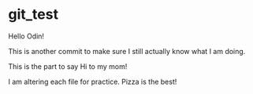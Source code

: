 # git_test

Hello Odin!

This is another commit to make sure I still actually know what I am doing.

This is the part to say Hi to my mom!

I am altering each file for practice. Pizza is the best!